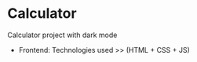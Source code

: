 # Calculator
 Calculator project with dark mode 
 - Frontend: Technologies used >> (HTML + CSS + JS)
